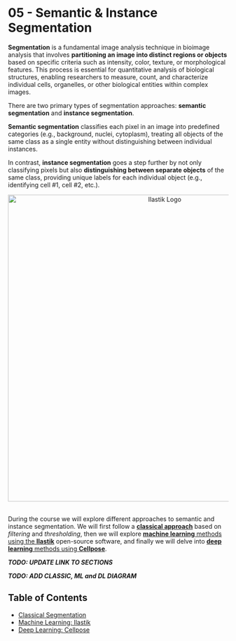 # <strong>05</strong> - <i class="fa-solid fa-disease"></i> Semantic & Instance Segmentation

**Segmentation** is a fundamental image analysis technique in bioimage analysis that involves **partitioning an image into distinct regions or objects** based on specific criteria such as intensity, color, texture, or morphological features. This process is essential for quantitative analysis of biological structures, enabling researchers to measure, count, and characterize individual cells, organelles, or other biological entities within complex images.

There are two primary types of segmentation approaches: **semantic segmentation** and **instance segmentation**.

**Semantic segmentation** classifies each pixel in an image into predefined categories (e.g., background, nuclei, cytoplasm), treating all objects of the same class as a single entity without distinguishing between individual instances.

In contrast, **instance segmentation** goes a step further by not only classifying pixels but also **distinguishing between separate objects** of the same class, providing unique labels for each individual object (e.g., identifying cell #1, cell #2, etc.).

<div align="center"> <img src="../../../_static/images/seg.png" alt="Ilastik Logo" width="700"> </div><br>

During the course we will explore different approaches to semantic and instance segmentation. We will first follow a [**classical approach**](./classic/classic.md) based on *filtering* and *thresholding*, then we will explore [**machine learning** methods using the **Ilastik**](./machine_learning/machine_learning_with_ilastik.md) open-source software, and finally we will delve into [**deep learning** methods using **Cellpose**](./deep_learning/deep_learning_with_cellpose.md).

***TODO: UPDATE LINK TO SECTIONS***

***TODO: ADD CLASSIC, ML and DL DIAGRAM***

## Table of Contents

- [Classical Segmentation](./classic/classic.md)
- [Machine Learning: Ilastik](./machine_learning/machine_learning_with_ilastik.md)
- [Deep Learning: Cellpose](./deep_learning/deep_learning_with_cellpose.md)
